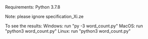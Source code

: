 Requirements:
    Python 3.7.8

Note: please ignore specification_Xi.ze

To see the results:
Windows: run "py -3 word_count.py" 
MacOS: run "python3 word_count.py" 
Linux: run "python3 word_count.py"